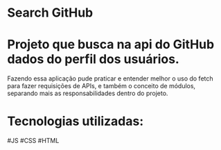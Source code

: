 # Search GitHub 

# Projeto que busca na api do GitHub dados do perfil dos usuários.


Fazendo essa aplicação pude praticar e entender melhor o uso do fetch para fazer requisições de APIs, e também o conceito de módulos, separando mais as responsabilidades dentro do projeto. 

# Tecnologias utilizadas:
#JS #CSS #HTML 
